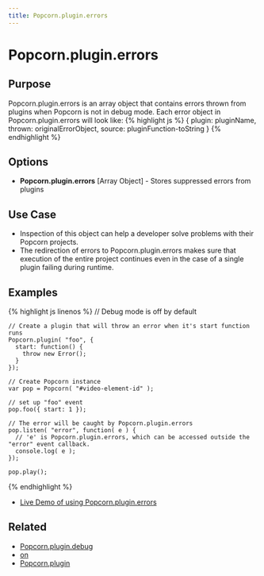 ```yaml
---
title: Popcorn.plugin.errors
---
```

# Popcorn.plugin.errors #

## Purpose ##

Popcorn.plugin.errors is an array object that contains errors thrown from plugins when Popcorn is not in debug mode.
Each error object in Popcorn.plugin.errors will look like:
{% highlight js %}
    {
      plugin: pluginName,
      thrown: originalErrorObject,
      source: pluginFunction-toString
    }
{% endhighlight %}

## Options ##

* **Popcorn.plugin.errors** \[Array Object\] - Stores suppressed errors from plugins

## Use Case ##

* Inspection of this object can help a developer solve problems with their Popcorn projects.
* The redirection of errors to Popcorn.plugin.errors makes sure that execution of the entire project continues even in the case of a single plugin failing during runtime.

## Examples ##

{% highlight js linenos %}
    // Debug mode is off by default

    // Create a plugin that will throw an error when it's start function runs
    Popcorn.plugin( "foo", {
      start: function() {
        throw new Error();
      }
    });

    // Create Popcorn instance
    var pop = Popcorn( "#video-element-id" );

    // set up "foo" event
    pop.foo({ start: 1 });

    // The error will be caught by Popcorn.plugin.errors
    pop.listen( "error", function( e ) {
      // 'e' is Popcorn.plugin.errors, which can be accessed outside the "error" event callback.
      console.log( e );
    });

    pop.play();

{% endhighlight %}

* [Live Demo of using Popcorn.plugin.errors](http://jsfiddle.net/popcornjs/kVgVH/2/)

## Related ##

* [Popcorn.plugin.debug](#Popcorn.plugin.debug)
* [on](/popcorn-docs/media-methods/#on)
* [Popcorn.plugin](#Popcorn.plugin)
